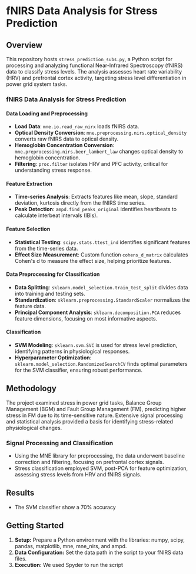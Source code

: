 # fNIRS Data Analysis for Stress Prediction

## Overview
This repository hosts `stress_prediction_subs.py`, a Python script for processing and analyzing functional Near-Infrared Spectroscopy (fNIRS) data to classify stress levels. The analysis assesses heart rate variability (HRV) and prefrontal cortex activity, targeting stress level differentiation in power grid system tasks.

### fNIRS Data Analysis for Stress Prediction

#### Data Loading and Preprocessing
- **Load Data**: `mne.io.read_raw_nirx` loads fNIRS data.
- **Optical Density Conversion**: `mne.preprocessing.nirs.optical_density` converts raw fNIRS data to optical density.
- **Hemoglobin Concentration Conversion**: `mne.preprocessing.nirs.beer_lambert_law` changes optical density to hemoglobin concentration.
- **Filtering**: `proc.filter` isolates HRV and PFC activity, critical for understanding stress response.

#### Feature Extraction
- **Time-series Analysis**: Extracts features like mean, slope, standard deviation, kurtosis directly from the fNIRS time series.
- **Peak Detection**: `ampd.find_peaks_original` identifies heartbeats to calculate interbeat intervals (IBIs).

#### Feature Selection
- **Statistical Testing**: `scipy.stats.ttest_ind` identifies significant features from the time-series data.
- **Effect Size Measurement**: Custom function `cohens_d_matrix` calculates Cohen's d to measure the effect size, helping prioritize features.

#### Data Preprocessing for Classification
- **Data Splitting**: `sklearn.model_selection.train_test_split` divides data into training and testing sets.
- **Standardization**: `sklearn.preprocessing.StandardScaler` normalizes the feature data.
- **Principal Component Analysis**: `sklearn.decomposition.PCA` reduces feature dimensions, focusing on most informative aspects.

#### Classification
- **SVM Modeling**: `sklearn.svm.SVC` is used for stress level prediction, identifying patterns in physiological responses.
- **Hyperparameter Optimization**: `sklearn.model_selection.RandomizedSearchCV` finds optimal parameters for the SVM classifier, ensuring robust performance.


## Methodology
The project examined stress in power grid tasks, Balance Group Management (BGM) and Fault Group Management (FM), predicting higher stress in FM due to its time-sensitive nature. Extensive signal processing and statistical analysis provided a basis for identifying stress-related physiological changes.

### Signal Processing and Classification
- Using the MNE library for preprocessing, the data underwent baseline correction and filtering, focusing on prefrontal cortex signals.
- Stress classification employed SVM, post-PCA for feature optimization, assessing stress levels from HRV and fNIRS signals.

## Results
- The SVM classifier show a 70% accuracy

## Getting Started
1. **Setup:** Prepare a Python environment with the libraries: numpy, scipy, pandas, matplotlib, mne, mne_nirs, and ampd.
2. **Data Configuration:** Set the data path in the script to your fNIRS data files.
3. **Execution:** We used Spyder to run the script

